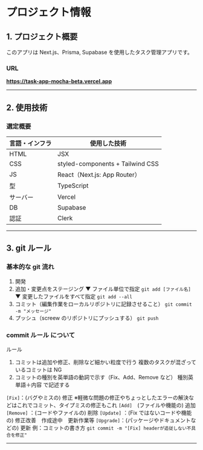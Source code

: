 # プロジェクト情報

## 1. プロジェクト概要

このアプリは Next.js、Prisma, Supabase を使用したタスク管理アプリです。

### URL

<a href="https://task-app-mocha-beta.vercel.app" target="_blank"><strong>https://task-app-mocha-beta.vercel.app</strong></a>

---

## 2. 使用技術

### 選定概要

| 言語・インフラ | 使用した技術                     |
| -------------- | -------------------------------- |
| HTML           | JSX                              |
| CSS            | styled-components + Tailwind CSS |
| JS             | React（Next.js: App Router）     |
| 型             | TypeScript                       |
| サーバー       | Vercel                           |
| DB             | Supabase                         |
| 認証           | Clerk                            |

---

## 3. git ルール

### 基本的な git 流れ

1. 開発
1. 追加・変更点をステージング
   ▼ ファイル単位で指定
   `git add [ファイル名]`
   ▼ 変更したファイルをすべて指定
   `git add --all`
1. コミット（編集作業をローカルリポジトリに記録させること）
   `git commit -m "メッセージ"`
1. プッシュ（screew のリポジトリにプッシュする）
   `git push`

### commit ルール について

ルール

1. コミットは追加や修正、削除など細かい粒度で行う 複数のタスクが混ざっているコミットは NG
1. コミットの種別を英単語の動詞で示す（Fix、Add、Remove など）
   種別英単語＋内容 で記述する

`[Fix]`：(バグやミスの) 修正
※軽微な問題の修正やちょっとしたエラーの解決などはこれでコミット、タイプミスの修正もこれ
`[Add]`　(ファイルや機能の) 追加
`[Remove]` ：(コードやファイルの) 削除
`[Update]` ：(Fix ではないコードや機能の) 修正改善　作成途中　更新作業等
`[Upgrade]`：(パッケージやドキュメントなどの) 更新
例：コミットの書き方
`git commit -m "[Fix] headerが追従しない不具合を修正"`

---
